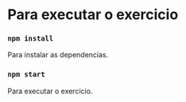 # Para executar o exercicio

### `npm install`
Para instalar as dependencias.

### `npm start`
Para executar o exercicio.


